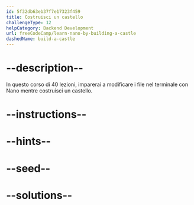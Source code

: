```yaml
---
id: 5f32db63eb37f7e17323f459
title: Costruisci un castello
challengeType: 12
helpCategory: Backend Development
url: freeCodeCamp/learn-nano-by-building-a-castle
dashedName: build-a-castle
---
```


# --description--

In questo corso di 40 lezioni, imparerai a modificare i file nel terminale con Nano mentre costruisci un castello.

# --instructions--

# --hints--

# --seed--

# --solutions--
